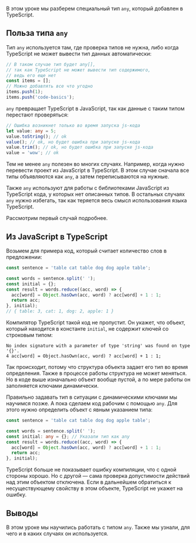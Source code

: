 
В этом уроке мы разберем специальный тип `any`, который добавлен в TypeScript.

## Польза типа `any`

Тип `any` используется там, где проверка типов не нужна, либо когда TypeScript не может вывести тип данных автоматически:

```typescript
// В таком случае тип будет any[],
// так как TypeScript не может вывести тип содержимого,
// ведь его еще нет
const items = [];
// Можно добавлять все что угодно
items.push(1);
items.push('code-basics');
```

`any` превращает TypeScript в JavaScript, так как данные с таким типом перестают проверяться:

```typescript
// Ошибка возникнет только во время запуска js-кода
let value: any = 5;
value.toString(); // ok
value(); // ok, но будет ошибка при запуске js-кода
value.trim(); // ok, но будет ошибка при запуске js-кода
value = 'wow'; // ok
```

Тем не менее `any` полезен во многих случаях. Например, когда нужно перевести проект из JavaScript в TypeScript. В этом случае сначала все типы объявляются как `any`, а затем переписываются на нужные.

Также `any` используют для работы с библиотеками JavaScript из TypeScript кода, у которых нет описанных типов. В остальных случаях `any` нужно избегать, так как теряется весь смысл использования языка TypeScript.

Рассмотрим первый случай подробнее.

## Из JavaScript в TypeScript

Возьмем для примера код, который считает количество слов в предложении:

```javascript
const sentence = 'table cat table dog dog apple table';

const words = sentence.split(' ');
const initial = {};
const result = words.reduce((acc, word) => {
  acc[word] = Object.hasOwn(acc, word) ? acc[word] + 1 : 1;
  return acc;
}, initial);
// { table: 3, cat: 1, dog: 2, apple: 1 }
```

Компилятор TypeScript такой код не пропустит. Он укажет, что объект, который находится в константе `initial`, не содержит ключей со строковым типом:

```
No index signature with a parameter of type 'string' was found on type '{}'.
4 acc[word] = Object.hasOwn(acc, word) ? acc[word] + 1 : 1;
```

Так происходит, потому что структура объекта задает его тип во время определения. Также в процессе работы структура не может меняться. Но в коде выше изначально объект вообще пустой, а по мере работы он заполняется ключами динамически.

Правильно задавать тип в ситуации с динамическими ключами мы научимся позже. А пока сделаем код рабочим с помощью `any`. Для этого нужно определить объект с явным указанием типа:

```typescript
const sentence = 'table cat table dog dog apple table';

const words = sentence.split(' ');
const initial: any = {}; // Указали тип как any
const result = words.reduce((acc, word) => {
  acc[word] = Object.hasOwn(acc, word) ? acc[word] + 1 : 1;
  return acc;
}, initial);
```

TypeScript больше не показывает ошибку компиляции, что с одной стороны хорошо. Но с другой — сама проверка допустимости действий над этим объектом отключена. Если в дальнейшем обратиться к несуществующему свойству в этом объекте, TypeScript не укажет на ошибку.

## Выводы

В этом уроке мы научились работать с типом `any`. Также мы узнали, для чего и в каких случаях он используется.
